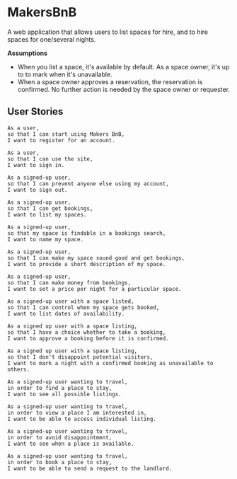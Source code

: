 # MakersBnB
A web application that allows users to list spaces for hire, and to hire spaces for one/several nights.

**Assumptions**
* When you list a space, it's available by default. As a space owner, it's up to to mark when it's unavailable.
* When a space owner approves a reservation, the reservation is confirmed. No further action is needed by the space owner or requester.

## User Stories
```
As a user,
so that I can start using Makers BnB,
I want to register for an account.

As a user,
so that I can use the site,
I want to sign in.
```
```
As a signed-up user,
so that I can prevent anyone else using my account,
I want to sign out.

As a signed-up user,
so that I can get bookings,
I want to list my spaces.

As a signed-up user,
so that my space is findable in a bookings search,
I want to name my space.

As a signed-up user,
so that I can make my space sound good and get bookings,
I want to provide a short description of my space.

As a signed-up user,
so that I can make money from bookings,
I want to set a price per night for a particular space.
```

```
As a signed-up user with a space listed,
so that I can control when my space gets booked,
I want to list dates of availability.

As a signed up user with a space listing,
so that I have a choice whether to take a booking,
I want to approve a booking before it is confirmed.

As a signed up user with a space listing,
so that I don't disappoint potential visitors,
I want to mark a night with a confirmed booking as unavailable to others.   
```

```
As a signed-up user wanting to travel,
in order to find a place to stay,
I want to see all possible listings.

As a signed-up user wanting to travel,
in order to view a place I am interested in,
I want to be able to access individual listing.

As a signed-up user wanting to travel,
in order to avoid disappointment,
I want to see when a place is available.

As a signed-up user wanting to travel,
in order to book a place to stay,
I want to be able to send a request to the landlord.
```
